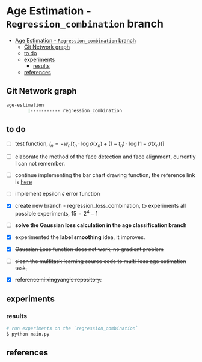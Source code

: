 # Age Estimation - `Regression_combination` branch

<!-- TOC -->

- [Age Estimation - `Regression_combination` branch](#age-estimation---regressioncombination-branch)
  - [Git Network graph](#git-network-graph)
  - [to do](#to-do)
  - [experiments](#experiments)
    - [results](#results)
  - [references](#references)

<!-- /TOC -->


## Git Network graph

```sh
age-estimation
        |----------- regression_combination
```

## to do

- [ ] test function, 
$l_{n}=-w_{n}\left[t_{n} \cdot \log \sigma\left(x_{n}\right)+\left(1-t_{n}\right) \cdot \log \left(1-\sigma\left(x_{n}\right)\right)\right]$
- [ ] elaborate the method of the face detection and face alignment, currently I can not remember.
- [ ] continue implementing the bar chart drawing function, the reference link is [here](https://pythonspot.com/matplotlib-bar-chart/)
- [ ] implement epsilon $\epsilon$ error function
- [x] create new branch - regression_loss_combination, to experiments all possible experiments, $15 = 2^{4}-1$
- [ ] **solve the Gaussian loss calculation in the age classification branch**
- [x] experimented the **label smoothing** idea, it improves.
- [x] ~~Gaussian Loss function does not work, no gradient problem~~
- [ ] ~~clean the multitask learning source code to multi-loss age estimation task,~~  
- [x] ~~reference ni xingyang's repository.~~


## experiments

### results




```sh
# run experiments on the `regression_combination`
$ python main.py  
```




## references

